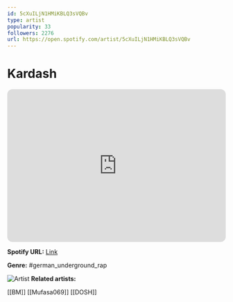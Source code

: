 ```yaml
---
id: 5cXuILjN1HMiKBLQ3sVQBv
type: artist
popularity: 33
followers: 2276
url: https://open.spotify.com/artist/5cXuILjN1HMiKBLQ3sVQBv
---
```

# Kardash

<iframe style="border-radius:12px" src="https://open.spotify.com/embed/artist/5cXuILjN1HMiKBLQ3sVQBv" width="100%" height="352" frameBorder="0" allowfullscreen="" allow="autoplay; clipboard-write; encrypted-media; fullscreen; picture-in-picture" loading="lazy"></iframe>

**Spotify URL:** [Link](https://open.spotify.com/artist/5cXuILjN1HMiKBLQ3sVQBv)

**Genre:**  #german_underground_rap

![Artist](https://i.scdn.co/image/ab6761610000e5eb59d1791a0af707c440e84686)
**Related artists:**

[[BM]]
[[Mufasa069]]
[[DOSH]]
